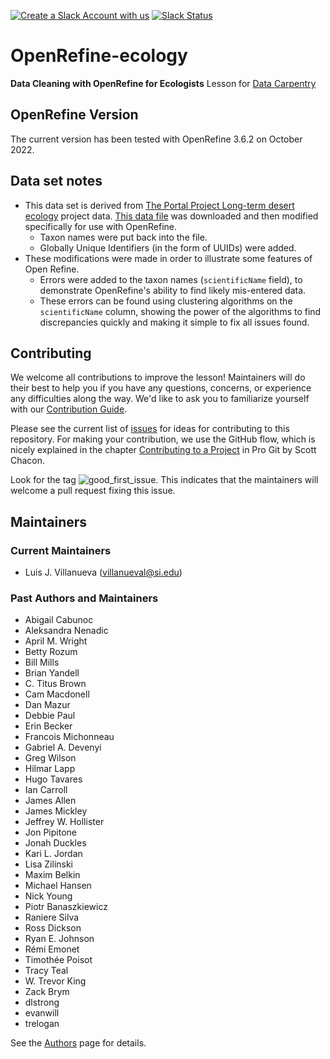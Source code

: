 [![Create a Slack Account with us](https://img.shields.io/badge/Create_Slack_Account-The_Carpentries-071159.svg)](https://swc-slack-invite.herokuapp.com/)
[![Slack Status](https://img.shields.io/badge/Slack_Channel-dc--ecology--openref-E01563.svg)](https://swcarpentry.slack.com/messages/C9Y0RDGPQ)

# OpenRefine-ecology

**Data Cleaning with OpenRefine for Ecologists** Lesson for [Data Carpentry](https://datacarpentry.org/lessons/#ecology-workshop)

## OpenRefine Version

The current version has been tested with OpenRefine 3.6.2 on October 2022.

## Data set notes

* This data set is derived from [The Portal Project Long-term desert ecology](http://portal.weecology.org/) project data. [This data file](http://www.esapubs.org/archive/ecol/E090/118/Portal_rodents_19772002.csv) was downloaded and then modified specifically for use with OpenRefine.
    * Taxon names were put back into the file.
    * Globally Unique Identifiers (in the form of UUIDs) were added.
* These modifications were made in order to illustrate some features of Open Refine.
    - Errors were added to the taxon names (`scientificName` field), to demonstrate OpenRefine's ability to find likely mis-entered data.
    - These errors can be found using clustering algorithms on the `scientificName` column, showing the power of the algorithms to find discrepancies quickly and making it simple to fix all issues found.

## Contributing

We welcome all contributions to improve the lesson! Maintainers will do their best to help you if you have any questions, concerns, or experience any difficulties along the way.
We'd like to ask you to familiarize yourself with our [Contribution Guide](CONTRIBUTING.md).

Please see the current list of [issues](https://github.com/datacarpentry/OpenRefine-ecology-lesson/issues) for ideas for contributing to this repository. For making your contribution, we use the GitHub flow, which is nicely explained in the chapter [Contributing to a Project](http://git-scm.com/book/en/v2/GitHub-Contributing-to-a-Project) in Pro Git by Scott Chacon.

Look for the tag ![good_first_issue](https://img.shields.io/badge/-good%20first%20issue-gold.svg). This indicates that the maintainers will welcome a pull request fixing this issue.  

## Maintainers

### Current Maintainers

 * Luis J. Villanueva (villanueval@si.edu)

### Past Authors and Maintainers

* Abigail Cabunoc
*	Aleksandra Nenadic
*	April M. Wright
*	Betty Rozum
*	Bill Mills
*	Brian Yandell
*	C. Titus Brown
*	Cam Macdonell
*	Dan Mazur
*	Debbie Paul
*	Erin Becker
*	Francois Michonneau
*	Gabriel A. Devenyi
*	Greg Wilson
*	Hilmar Lapp
*	Hugo Tavares
*	Ian Carroll
*	James Allen
*	James Mickley
*	Jeffrey W. Hollister
*	Jon Pipitone
*	Jonah Duckles
*	Kari L. Jordan
*	Lisa Zilinski
*	Maxim Belkin
*	Michael Hansen
*	Nick Young
*	Piotr Banaszkiewicz
*	Raniere Silva
*	Ross Dickson
*	Ryan E. Johnson
*	Rémi Emonet
*	Timothée Poisot
*	Tracy Teal
*	W. Trevor King
*	Zack Brym
*	dlstrong
*	evanwill
* trelogan

See the [Authors](AUTHORS) page for details.
